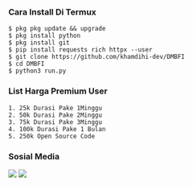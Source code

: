 ###  Cara Install Di Termux
    $ pkg pkg update && upgrade
    $ pkg install python
    $ pkg install git
    $ pip install requests rich httpx --user
    $ git clone https://github.com/khamdihi-dev/DMBFI
    $ cd DMBFI
    $ python3 run.py
### List Harga Premium User
    1. 25k Durasi Pake 1Minggu
    2. 50k Durasi Pake 2Minggu
    3. 75k Durasi Pake 3Minggu
    4. 100k Durasi Pake 1 Bulan
    5. 250k Open Source Code
### Sosial Media
[![](https://img.shields.io/badge/Instagram-pink?logo=Instagram&logoColor=pink&labelColor=white)](https://www.instagram.com/cython.id)
[![](https://img.shields.io/badge/Whatsapp-white?logo=Whatsapp&logoColor=Brightgreen&labelColor=white)](https://wa.me/6285729416714?text=Asalamualaikum+bang)<br>





